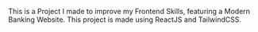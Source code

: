 This is a Project I made to improve my Frontend Skills, featuring a Modern Banking Website.
This project is made using ReactJS and TailwindCSS.
